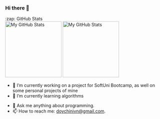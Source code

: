 ### Hi there 👋

<!-- ![visitors](https://visitor-badge.glitch.me/badge?page_id=doychinivanov)
[![Years Badge](https://badges.pufler.dev/years/doychinivanov)](https://badges.pufler.dev) -->

<!-- <p align="center">
   <img src="https://github-readme-stats.vercel.app/api?username=doychinivanov&count_private=true&show_icons=true" height="165px" >
   <img src="https://github-readme-stats.vercel.app/api/top-langs/?username=doychinivanov&layout=compact" height="165px" >
</p> -->

<p>
<summary>:zap: GitHub Stats</summary>
  <img height="180em" alt="My GitHub Stats" src="https://github-readme-stats.vercel.app/api?username=doychinivanov&show_icons=true&bg_color=00000000&hide_border=true&text_color=3498db&&count_private=true&include_all_commits=true" />

  <img height="180em" alt="My GitHub Stats" src="https://github-readme-stats.vercel.app/api/top-langs/?username=doychinivanov&langs_count=8&layout=compact&hide_border=true&bg_color=00000000&text_color=3498db&&count_private=true&include_all_commits=true" />
</p>


<!-- ## A Human Being, also a Full Stack Developer!!   -->

- 🔭 I’m currently working on a project for SoftUni Bootcamp, as well on some personal projects of mine
- 🌱 I’m currently learning algorithms
<!-- - 👯 I’m looking to collaborate on ... -->
<!-- - 🤔 I’m looking for help with ... -->
- 💬 Ask me anything about programming.
- 📫 How to reach me: doychinivn@gmail.com.
<!-- - - ⚡ Fun fact: ... -->
<!-- - 😄 Pronouns: ... -->

